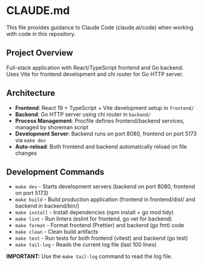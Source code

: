 # CLAUDE.md

This file provides guidance to Claude Code (claude.ai/code) when working with code in this repository.

## Project Overview

Full-stack application with React/TypeScript frontend and Go backend. Uses Vite for frontend development and chi router for Go HTTP server.

## Architecture

- **Frontend**: React 19 + TypeScript + Vite development setup in `frontend/`
- **Backend**: Go HTTP server using chi router in `backend/`
- **Process Management**: Procfile defines frontend/backend services, managed by shoreman script
- **Development Server**: Backend runs on port 8080, frontend on port 5173 via `make dev`
- **Auto-reload**: Both frontend and backend automatically reload on file changes

## Development Commands

- `make dev` - Starts development servers (backend on port 8080, frontend on port 5173)
- `make build` - Build production application (frontend in frontend/dist/ and backend in backend/bin/)
- `make install` - Install dependencies (npm install + go mod tidy)
- `make lint` - Run linters (eslint for frontend, go vet for backend)
- `make format` - Format frontend (Prettier) and backend (go fmt) code
- `make clean` - Clean build artifacts
- `make test` - Run tests for both frontend (vitest) and backend (go test)
- `make tail-log` - Reads the current log file (last 100 lines)

**IMPORTANT:** Use the `make tail-log` command to read the log file.

